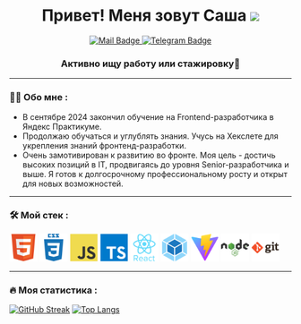<div id="header" align="center">
  <h1>Привет! Меня зовут Саша <img src="https://media.giphy.com/media/hvRJCLFzcasrR4ia7z/giphy.gif" width="30px" /></h1>
  <div>
    <a href="mailto:alexsavone@yandex.ru">
      <img src="https://img.shields.io/badge/Email-red?style=for-the-badge&logo=gmail&logoColor=white" alt="Mail Badge" height="50" />
    </a>
    <a href="https://t.me/alex_sav_one">
      <img src="https://img.shields.io/badge/Telegram-blue?style=for-the-badge&logo=telegram&logoColor=white" alt="Telegram Badge" height="50" />
    </a>
  </div>
  <h3>Активно ищу работу или стажировку🚀</h3>
</div>

---

### :man_technologist: Обо мне :

- В сентябре 2024 закончил обучение на Frontend-разработчика в Яндекс Практикуме.
- Продолжаю обучаться и углублять знания. Учусь на Хекслете для укрепления знаний фронтенд-разработки.
- Очень замотивирован к развитию во фронте. Моя цель - достичь высоких позиций в IT, продвигаясь до уровня Senior-разработчика и выше. Я готов к долгосрочному профессиональному росту и открыт для новых возможностей.

---

### :hammer_and_wrench: Мой стек :

<div>
  <img src="https://github.com/devicons/devicon/blob/master/icons/html5/html5-original.svg" title="HTML5" alt="HTML" width="50" height="50" />
  <img src="https://github.com/devicons/devicon/blob/master/icons/css3/css3-plain-wordmark.svg" title="CSS3" alt="CSS" width="50" height="50" />
  <img src="https://github.com/devicons/devicon/blob/master/icons/javascript/javascript-original.svg" title="JavaScript" alt="JavaScript" width="50" height="50" />
  <img src="https://github.com/devicons/devicon/blob/master/icons/typescript/typescript-original.svg" title="TypeScript" alt="TypeScript" width="50" height="50" />
  <img src="https://github.com/devicons/devicon/blob/master/icons/react/react-original-wordmark.svg" title="React" alt="React" width="50" height="50" />
  <img src="https://github.com/devicons/devicon/blob/master/icons/webpack/webpack-original.svg" title="Webpack" alt="Webpack" width="50" height="50" />
  <img src="https://github.com/devicons/devicon/blob/master/icons/vitejs/vitejs-original.svg" title="Vitejs" alt="Vitejs" width="50" height="50" />
  <img src="https://github.com/devicons/devicon/blob/master/icons/nodejs/nodejs-original-wordmark.svg" title="NodeJS" alt="NodeJS" width="50" height="50" />
  <img src="https://github.com/devicons/devicon/blob/master/icons/git/git-original-wordmark.svg" title="Git" alt="Git" width="50" height="50" />
</div>

---

### :fire: Моя статистика :

[![GitHub Streak](https://github-readme-streak-stats.herokuapp.com?user=AlexSavOne&theme=buefy&hide_border=true&locale=ru&card_width=520&card_height=160)](https://git.io/streak-stats)
[![Top Langs](https://github-readme-stats.vercel.app/api/top-langs/?username=AlexSavOne&layout=compact)](https://github.com/anuraghazra/github-readme-stats)
